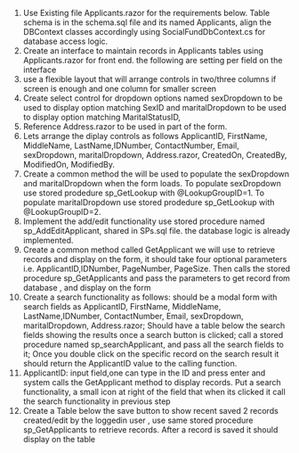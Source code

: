 1. Use Existing file Applicants.razor for the requirements below. Table schema is in the schema.sql file and its named Applicants, align the DBContext classes accordingly using SocialFundDbContext.cs for database access logic.
2. Create an interface to maintain records in Applicants tables using Applicants.razor for front end. the following are setting per field on the interface
3. use a flexible layout that will arrange controls in two/three columns if screen is enough and one column for smaller screen 
4. Create select control for dropdown options named sexDropdown to be used to display option matching SexID and maritalDropdown to be used to display option matching MaritalStatusID,
5. Reference Address.razor to be used in part of the form.
6. Lets arrange the diplay controls as follows  ApplicantID, FirstName, MiddleName, LastName,IDNumber, ContactNumber, Email, sexDropdown, maritalDropdown, Address.razor, CreatedOn, CreatedBy, ModifiedOn, ModifiedBy.
7. Create a common method the will be used to populate the sexDropdown and maritalDropdown when the form loads. To populate sexDropdown use stored prodedure sp_GetLookup with @LookupGroupID=1. To populate maritalDropdown use stored prodedure sp_GetLookup with @LookupGroupID=2. 
8. Implement the add/edit functionality use stored procedure named sp_AddEditApplicant, shared in SPs.sql file. the database logic is already implemented. 
9. Create a common method called GetApplicant we will use to retrieve records and display on the form, it should take four optional parameters i.e. ApplicantID,IDNumber, PageNumber, PageSize. Then calls the stored procedure sp_GetApplicants and pass the parameters to get record from database , and display on the form
10. Create a search functionality as follows: should be a modal form with search fields as ApplicantID, FirstName, MiddleName, LastName,IDNumber, ContactNumber, Email, sexDropdown, maritalDropdown, Address.razor; Should have a table below the search fields showing the results once a search button is clicked; call a stored procedure named sp_searchApplicant, and pass all the search fields to it; Once you double click on the specific record on the search result it should return the ApplicantID value to the calling function.
11. ApplicantID: input field,one can type in the ID and press enter and system calls the GetApplicant method to display records. Put a search functionality, a small icon at right of the field that when its clicked it call the search functionality in previous step 
12. Create a Table below the save button to show recent saved 2 records created/edit by the loggedin user , use same stored procedure sp_GetApplicants to retrieve records. After a record is saved it should display on the table
